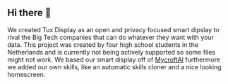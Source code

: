 ## Hi there 👋

We created Tux Display as an open and privacy focused smart dipslay to rival the Big Tech companies that can do whatever they want with your data. 
This project was created by four high school students in the Netherlands and is currently not being actively supported so some files might not work.
We based our smart display off of [MycroftAI](https://mycroft.ai/) furthermore we added our own skills, like an automatic skills cloner and a nice looking homescreen.

<!--

**Here are some ideas to get you started:**

🙋‍♀️ A short introduction - what is your organization all about?
🌈 Contribution guidelines - how can the community get involved?
👩‍💻 Useful resources - where can the community find your docs? Is there anything else the community should know?
🍿 Fun facts - what does your team eat for breakfast?
🧙 Remember, you can do mighty things with the power of [Markdown](https://docs.github.com/github/writing-on-github/getting-started-with-writing-and-formatting-on-github/basic-writing-and-formatting-syntax)
-->

